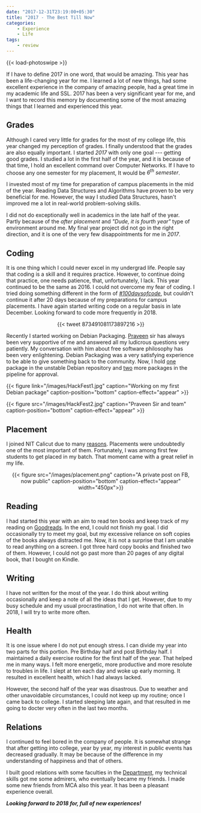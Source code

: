 ```yaml
---
date: "2017-12-31T23:19:00+05:30"
title: "2017 - The Best Till Now"
categories:
    - Experience
    - Life
tags:
    - review
---
```


{{< load-photoswipe >}}


If I have to define 2017 in one word, that would be amazing. This year has been a life-changing year for me. I learned a lot of new things, had some excellent experience in the company of amazing people, had a great time in my academic life and SSL. 2017 has been a very significant year for me, and I want to record this memory by documenting some of the most amazing things that I learned and experienced this year.



## Grades

Although I cared very little for grades for the most of my college life, this year changed my perception of grades. I finally understood that the grades are also equally important. I started *2017* with only one goal --- getting good grades. I studied a lot in the first half of the year, and it is because of that time, I hold an excellent command over Computer Networks. If I have to choose any one semester for my placement, It would be *6<sup>th</sup> semester*.



I invested most of my time for preparation of campus placements in the mid of the year. Reading Data Structures and Algorithms have proven to be very beneficial for me. However, the way I studied Data Structures, hasn't improved me a lot in real-world problem-solving skills.



I did not do exceptionally well in academics in the late half of the year. Partly because of the *after placement* and *"Dude, it is fourth year"* type of environment around me. My final year project did not go in the right direction, and it is one of the very few disappointments for me in *2017*.



## Coding

It is one thing which I could never excel in my undergrad life. People say that coding is a skill and it requires practice. However, to continue doing that practice, one needs patience, that, unfortunately, I lack. This year continued to be the same as 2016. I could not overcome my fear of coding. I tried doing something different in the form of *[#100daysofcode](https://twitter.com/_100DaysOfCode)*, but couldn't continue it after 20 days because of my preparations for campus placements. I have again started writing code on a regular basis in late December. Looking forward to code more frequently in 2018.



<center>{{< tweet 873491081173897216 >}}</center>



Recently I started working on Debian Packaging. [Praveen](http://civic.gnu.org.in/author/praveen) sir has always been very supportive of me and answered all my ludicrous questions very patiently. My conversation with him about free software philosophy has been very enlightening. Debian Packaging was a very satisfying experience to be able to give something back to the community. Now, I hold [one]((https://qa.debian.org/developer.php?login=yashagarwaljpr@gmail.com)) package in the unstable Debian repository and [two](https://qa.debian.org/developer.php?login=bansaly26@gmail.com) more packages in the pipeline for approval.



{{< figure link="/images/HackFest1.jpg" caption="Working on my first Debian package" caption-position="bottom"  caption-effect="appear"  >}}

{{< figure src="/images/HackFest2.jpg" caption="Praveen Sir and team" caption-position="bottom"  caption-effect="appear" >}}

## Placement

I joined NIT Calicut due to many [reasons](http://dsanghi.blogspot.in/2011/05/my-2011-list-of-recommended-csit.html). Placements were undoubtedly one of the most important of them. Fortunately, I was among first few students to get placed in my batch. That moment came with a great relief in my life.



<center>{{< figure src="/images/placement.png" caption="A private post on FB, now public" caption-position="bottom"  caption-effect="appear" width="450px">}}</center>



## Reading

I had started this year with an aim to read ten books and keep track of my reading on [Goodreads](https://www.goodreads.com/user_challenges/8390620). In the end, I could not finish my goal. I did occasionally try to meet my goal, but my excessive reliance on soft copies of the books always distracted me. Now, it is not a surprise that I am unable to read anything on a screen. I got three hard copy books and finished two of them. However, I could not go past more than 20 pages of any digital book, that I bought on Kindle.


## Writing
I have not written for the most of the year. I do think about writing occasionally and keep a note of all the ideas that I get. However, due to my busy schedule and my usual procrastination, I do not write that often. In 2018, I will try to write more often.

## Health

It is one issue where I do not put enough stress. I can divide my year into two parts for this portion. Pre Birthday half and post Birthday half. I maintained a daily exercise routine for the first half of the year. That helped me in many ways. I felt more energetic, more productive and more resolute to troubles in life. I slept at ten each day and woke up early morning. It resulted in excellent health, which I had always lacked.



However, the second half of the year was disastrous. Due to weather and other unavoidable circumstances, I could not keep up my routine; once I came back to college. I started sleeping late again, and that resulted in me going to docter very often in the last two months.



## Relations

I continued to feel bored in the company of people. It is somewhat strange that after getting into college, year by year, my interest in public events has decreased gradually. It may be because of the difference in my understanding of happiness and that of others.



I built good relations with some faculties in the [Department](http://cse.nitc.ac.in), my technical skills got me some admirers, who eventually became my friends. I made some new friends from MCA also this year. It has been a pleasant experience overall.



__*Looking forward to 2018 for, full of new experiences!*__